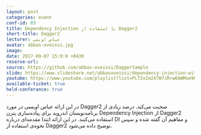 ```yaml
---
layout: post
categories: event
conf-id: 03
title: Dependency Injection با استفاده از Dagger2
short-title: Dagger2
lecturer: عباس اویسی
avatar: abbas-oveissi.jpg
image: 
date: 2017-09-07 15:0:0 +0430
reserve-url:
source: https://github.com/abbas-oveissi/DaggerSample
slide: https://www.slideshare.net/abbasoveissi/dependency-injection-with-dagger-2-79531970
youtube: https://www.youtube.com/playlist?list=PLT2xIm2X7W7iRrw6bWMoe9HeSWQHGXzJp
available-ticket: true
held-conferance: true
---
```

در این ارائه عباس اویسی در مورد Dagger2 صحبت می‌کند. درصد زیادی از برنامه‌نویسان اندروید برای پیاده‌سازی پترن Dependency Injection از Dagger2 استفاده می‌کنند. در این ارائه ابتدا مقدمه‌ای درباره DI و مفاهیم آن گفته شده و سپس نحوه‌ی استفاده از Dagger2 توضیح داده می‌شود.